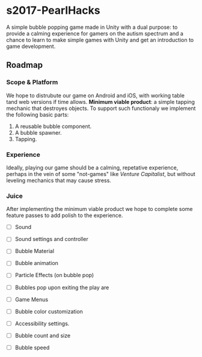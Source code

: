 # s2017-PearlHacks

A simple bubble popping game made in Unity with a dual purpose: to provide a calming experience for gamers on the autism spectrum and a chance to learn to make simple games with Unity and get an introduction to game development.

## Roadmap

### Scope & Platform

We hope to distrubute our game on Android and iOS, with working table tand web versions if time allows.  **Minimum viable product**: a simple tapping mechanic that destroyes objects. To support such functionaly we implement the following basic parts:

1. A reusable bubble component.
2. A bubble spawner.
3. Tapping.

### Experience

Ideally, playing our game should be a calming, repetative experience, perhaps in the vein of some "not-games" like _Venture Capitalist_, but without leveling mechanics that may cause stress.

### Juice

After implementing the minimum viable product we hope to complete some feature passes to add polish to the experience.

- [ ] Sound
- [ ] Sound settings and controller
- [ ] Bubble Material
- [ ] Bubble animation
- [ ] Particle Effects (on bubble pop)
- [ ] Bubbles pop upon exiting the play are
- [ ] Game Menus
- [ ] Bubble color customization
- [ ] Accessibility settings.
- [ ] Bubble count and size
- [ ] Bubble speed

